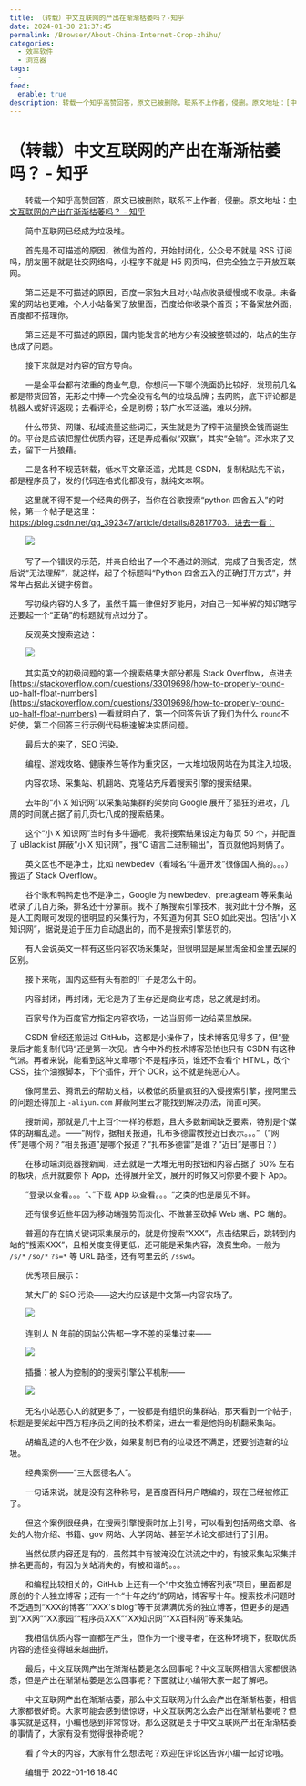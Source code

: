 ```yaml
---
title: （转载）中文互联网的产出在渐渐枯萎吗？-知乎
date: 2024-01-30 21:37:45
permalink: /Browser/About-China-Internet-Crop-zhihu/
categories:
  - 效率软件
  - 浏览器
tags:
  - 
feed:
  enable: true
description: 转载一个知乎高赞回答，原文已被删除，联系不上作者，侵删。原文地址：[中文互联网的产出在渐渐枯萎吗？ - 知乎](https://www.zhihu.com/question/49684783/answer/2305132342)
---
```

# （转载）中文互联网的产出在渐渐枯萎吗？ - 知乎

　　转载一个知乎高赞回答，原文已被删除，联系不上作者，侵删。原文地址：[中文互联网的产出在渐渐枯萎吗？ - 知乎](https://www.zhihu.com/question/49684783/answer/2305132342)
<!-- more -->


　　简中互联网已经成为垃圾堆。

　　首先是不可描述的原因，微信为首的，开始封闭化，公众号不就是 RSS 订阅吗，朋友圈不就是社交网络吗，小程序不就是 H5 网页吗，但完全独立于开放互联网。

　　第二还是不可描述的原因，百度一家独大且对小站点收录缓慢或不收录。未备案的网站也更难，个人小站备案了放里面，百度给你收录个首页；不备案放外面，百度都不搭理你。

　　第三还是不可描述的原因，国内能发言的地方少有没被整顿过的，站点的生存也成了问题。

　　接下来就是对内容的官方导向。

　　一是全平台都有浓重的商业气息，你想问一下哪个洗面奶比较好，发现前几名都是带货回答，无形之中捧一个完全没有名气的垃圾品牌；去网购，底下评论都是机器人或好评返现；去看评论，全是刷榜；软广水军泛滥，难以分辨。

　　什么带货、网赚、私域流量这些词汇，天生就是为了榨干流量换金钱而诞生的。平台是应该把握住优质内容，还是弄成看似“双赢”，其实“全输”。浑水来了又去，留下一片狼藉。

　　二是各种不规范转载，低水平文章泛滥，尤其是 CSDN，复制粘贴先不说，都是程序员了，发的代码连格式化都没有，就纯文本啊。

　　这里就不得不提一个经典的例子，当你在谷歌搜索“python 四舍五入”的时候，第一个帖子是这里： https://blog.csdn.net/qq_392347/article/details/82817703，进去一看：

　　![](https://image.peterjxl.com/blog/v2-2def6697a7894fd495c252e9b2094547_720w-20220917072419-skfo6p8.jpg)​

　　写了一个错误的示范，并亲自给出了一个不通过的测试，完成了自我否定，然后说“无法理解”，就这样，起了个标题叫“Python 四舍五入的正确打开方式”，并常年占据此关键字榜首。

　　写初级内容的人多了，虽然千篇一律但好歹能用，对自己一知半解的知识瞎写还要起一个“正确”的标题就有点过分了。

　　反观英文搜索这边：

　　![](https://image.peterjxl.com/blog/v2-7c88e34f0e532a30fe8c61ceb2ca47cd_720w-20220917072419-o7tys3g.jpg)​

　　其实英文的初级问题的第一个搜索结果大部分都是 Stack Overflow，点进去 [https://stackoverflow.com/questions/33019698/how-to-properly-round-up-half-float-numbers](https://stackoverflow.com/questions/33019698/how-to-properly-round-up-half-float-numbers) 一看就明白了，第一个回答告诉了我们为什么 `round`​ 不好使，第二个回答三行示例代码极速解决实质问题。

　　最后大的来了，SEO 污染。

　　编程、游戏攻略、健康养生等作为重灾区，一大堆垃圾网站在为其注入垃圾。

　　内容农场、采集站、机翻站、克隆站充斥着搜索引擎的搜索结果。

　　去年的“小 X 知识网”以采集站集群的架势向 Google 展开了猖狂的进攻，几周的时间就占据了前几页七八成的搜索结果。

　　这个“小 X 知识网”当时有多牛逼呢，我将搜索结果设定为每页 50 个，并配置了 uBlacklist 屏蔽“小 X 知识网”，搜“C 语言二进制输出”，首页就他妈剩俩了。

　　英文区也不是净土，比如 newbedev（看域名“牛逼开发”很像国人搞的。。。）搬运了 Stack Overflow。

　　谷个歌和鸭鸭走也不是净土，Google 为 newbedev、pretagteam 等采集站收录了几百万条，排名还十分靠前。我不了解搜索引擎技术，我对此十分不解，这是人工肉眼可发现的很明显的采集行为，不知道为何其 SEO 如此突出。包括“小 X 知识网”，据说是迫于压力自动退出的，而不是搜索引擎惩罚的。

　　有人会说英文一样有这些内容农场采集站，但很明显是屎里淘金和金里去屎的区别。

　　接下来呢，国内这些有头有脸的厂子是怎么干的。

　　内容封闭，再封闭，无论是为了生存还是商业考虑，总之就是封闭。

　　百家号作为百度官方指定内容农场，一边当厨师一边给菜里放屎。

　　CSDN 曾经还搬运过 GitHub，这都是小操作了，技术博客见得多了，但”登录后才能复制代码“还是第一次见。古今中外的技术博客恐怕也只有 CSDN 有这种气派。再者来说，能看到这种文章哪个不是程序员，谁还不会看个 HTML，改个 CSS，挂个油猴脚本，下个插件，开个 OCR，这不就是纯恶心人。

　　像阿里云、腾讯云的帮助文档，以极低的质量疯狂的入侵搜索引擎，搜阿里云的问题还得加上 `-aliyun.com`​ 屏蔽阿里云才能找到解决办法，简直可笑。

　　搜新闻，那就是几十上百个一样的标题，且大多数新闻缺乏要素，特别是个媒体的胡编乱造。——“网传，据相关报道，扎布多德雷教授近日表示。。。”（“网传”是哪个网？“相关报道”是哪个报道？“扎布多德雷”是谁？“近日”是哪日？）

　　在移动端浏览器搜新闻，进去就是一大堆无用的按钮和内容占据了 50% 左右的板块，点开就要你下 App，还得展开全文，展开的时候又问你要不要下 App。

　　”登录以查看。。。“、”下载 App 以查看。。。“之类的也是屡见不鲜。

　　还有很多近些年因为移动端强势而淡化、不做甚至砍掉 Web 端、PC 端的。

　　普遍的存在搞关键词采集展示的，就是你搜索“XXX”，点击结果后，跳转到内站的“搜索XXX”，且相关度变得更低，还可能是采集内容，浪费生命。一般为 `/s/*` `/so/*` `?s=*` 等 URL 路径，还有阿里云的 `/sswd`。

　　优秀项目展示：

　　某大厂的 SEO 污染——这大约应该是中文第一内容农场了。

　　![](https://image.peterjxl.com/blog/v2-65e48fde75260084b8012f7741846c67_720w-20220917072419-euzviqn.jpg)​

　　连别人 N 年前的网站公告都一字不差的采集过来——

　　![](https://image.peterjxl.com/blog/v2-e0266c8a57572b81baf2980e44ae60cd_720w-20220917072419-3mftjj8.jpg)​

　　插播：被人为控制的的搜索引擎公平机制——

　　![](https://image.peterjxl.com/blog/v2-c3acafc87d98e3d282eea22c9349868d_720w-20220917072419-4sbayz7.jpg)​

　　无名小站恶心人的就更多了，一般都是有组织的集群站，那天看到一个帖子，标题是要架起中西方程序员之间的技术桥梁，进去一看是他妈的机翻采集站。

　　胡编乱造的人也不在少数，如果复制已有的垃圾还不满足，还要创造新的垃圾。

　　经典案例——“三大医德名人”。

　　一句话来说，就是没有这种称号，是百度百科用户瞎编的，现在已经被修正了。

　　但这个案例很经典，在搜索引擎搜索时加上引号，可以看到包括网络文章、各处的人物介绍、书籍、gov 网站、大学网站、甚至学术论文都进行了引用。

　　当然优质内容还是有的，虽然其中有被淹没在洪流之中的，有被采集站采集并排名更高的，有因为关站消失的，有被和谐的。。。

　　和编程比较相关的，GitHub 上还有一个“中文独立博客列表”项目，里面都是原创的个人独立博客；还有一个“十年之约”的网站，博客写十年。搜索技术问题时不乏遇到“XXX的博客””XXX's blog“等干货满满优秀的独立博客，但更多的是遇到“XX网”“XX家园”“程序员XXX”“XX知识网”“XX百科网”等采集站。

　　我相信优质内容一直都在产生，但作为一个搜寻者，在这种环境下，获取优质内容的途径变得越来越曲折。

　　最后，中文互联网产出在渐渐枯萎是怎么回事呢？中文互联网相信大家都很熟悉，但是产出在渐渐枯萎是怎么回事呢？下面就让小编带大家一起了解吧。

　　中文互联网产出在渐渐枯萎，那么中文互联网为什么会产出在渐渐枯萎，相信大家都很好奇。大家可能会感到很惊讶，中文互联网怎么会产出在渐渐枯萎呢？但事实就是这样，小编也感到非常惊讶。那么这就是关于中文互联网产出在渐渐枯萎的事情了，大家有没有觉得很神奇呢？

　　看了今天的内容，大家有什么想法呢？欢迎在评论区告诉小编一起讨论哦。

　　编辑于 2022-01-16 18:40
